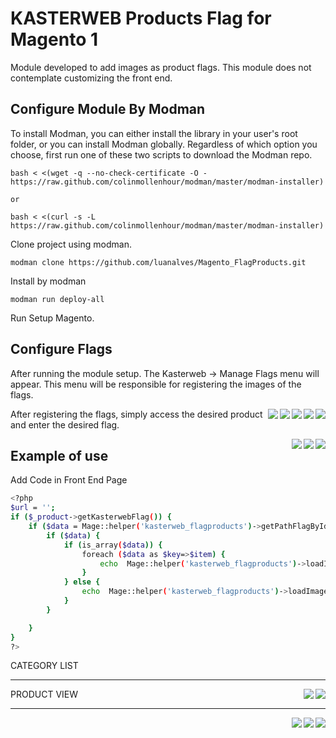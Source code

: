 # KASTERWEB Products Flag for Magento 1
Module developed to add images as product flags.
This module does not contemplate customizing the front end.

## Configure Module By Modman

To install Modman, you can either install the library in your user's root folder, or you can install Modman globally.
Regardless of which option you choose, first run one of these two scripts to download the Modman repo.
```
bash < <(wget -q --no-check-certificate -O - https://raw.github.com/colinmollenhour/modman/master/modman-installer)

or

bash < <(curl -s -L https://raw.github.com/colinmollenhour/modman/master/modman-installer)
```

Clone project using modman.
 ```
modman clone https://github.com/luanalves/Magento_FlagProducts.git
 ```
Install by modman
 ```
modman run deploy-all
 ```
 Run Setup Magento.


## Configure Flags
After running the module setup. The Kasterweb -> Manage Flags menu will appear.
This menu will be responsible for registering the images of the flags.

<img align="right" src="doc/images/admin-step1.png" />
<img align="right" src="doc/images/admin-step2.png" />
<img align="right" src="doc/images/admin-step3.png" />
<img align="right" src="doc/images/admin-step4.png" />
<img align="right" src="doc/images/admin-step5.png" />

After registering the flags, simply access the desired product and enter the desired flag.

<img align="right" src="doc/images/admin-step6.png" />
<img align="right" src="doc/images/admin-step7.png" />
<img align="right" src="doc/images/admin-step8.png" />


## Example of use
Add Code in Front End Page
```sh
<?php
$url = '';
if ($_product->getKasterwebFlag()) {
    if ($data = Mage::helper('kasterweb_flagproducts')->getPathFlagById($_product->getKasterwebFlag())) {
        if ($data) {
            if (is_array($data)) {
                foreach ($data as $key=>$item) {
                    echo  Mage::helper('kasterweb_flagproducts')->loadImageFlag($item,$_product,($key*10));
                }
            } else {
                echo  Mage::helper('kasterweb_flagproducts')->loadImageFlag($data,$_product);
            }
        }

    }
}
?>
```

CATEGORY LIST
<hr />

<img align="right" src="doc/images/categories-products-grid.png" />
<img align="right" src="doc/images/categories-products-list.png" />


PRODUCT VIEW
<hr />


<img align="right" src="doc/images/product-view.png" />
<img align="right" src="doc/images/products-upsell.png" />
<img align="right" src="doc/images/products-relateds.png" />
